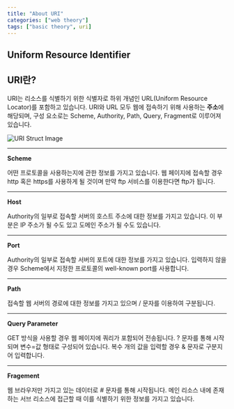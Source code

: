 ```yaml
---
title: "About URI"
categories: ["web theory"]
tags: ["basic theory", uri]
---
```


Uniform Resource Identifier
---------------------------

## URI란?

URI는 리소스를 식별하기 위한 식별자로 하위 개념인 URL(Uniform Resource Locator)를 포함하고 있습니다. 
URI와 URL 모두 웹에 접속하기 위해 사용하는 **주소**에 해당되며, 구성 요소로는 Scheme, Authority, Path, Query, Fragment로 이루어져 있습니다.

![URI Struct Image](https://poiemaweb.com/img/uri.png)

* * *

**Scheme**

어떤 프로토콜을 사용하는지에 관한 정보를 가지고 있습니다. 웹 페이지에 접속할 경우 http 혹은 https를 사용하게 될 것이며 만약 ftp 서비스를 이용한다면 ftp가 됩니다.

* * *

**Host**

Authority의 일부로 접속할 서버의 호스트 주소에 대한 정보를 가지고 있습니다. 이 부분은 IP 주소가 될 수도 있고 도메인 주소가 될 수도 있습니다.

* * *

**Port**

Authority의 일부로 접속할 서버의 포트에 대한 정보를 가지고 있습니다. 입력하지 않을 경우 Scheme에서 지정한 프로토콜의 well-known port를 사용합니다.

* * *

**Path**

접속할 웹 서버의 경로에 대한 정보를 가지고 있으며 / 문자를 이용하여 구분됩니다.

* * *

**Query Parameter**

GET 방식을 사용할 경우 웹 페이지에 쿼리가 포함되어 전송됩니다. ? 문자를 통해 시작되며 변수=값 형태로 구성되어 있습니다. 복수 개의 값을 입력할 경우 & 문자로 구분지어 입력합니다.

* * *

**Fragement**

웹 브라우저만 가지고 있는 데이터로 # 문자를 통해 시작됩니다. 메인 리소스 내에 존재하는 서브 리소스에 접근할 때 이를 식별하기 위한 정보를 가지고 있습니다.
